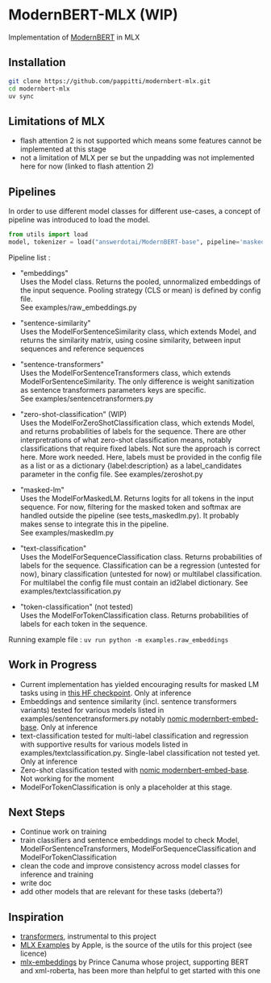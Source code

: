 # ModernBERT-MLX (WIP)

Implementation of [ModernBERT](https://arxiv.org/abs/2412.13663) in MLX  

## Installation
```bash
git clone https://github.com/pappitti/modernbert-mlx.git
cd modernbert-mlx
uv sync
```

## Limitations of MLX
- flash attention 2 is not supported which means some features cannot be implemented at this stage
- not a limitation of MLX per se but the unpadding was not implemented here for now (linked to flash attention 2)

## Pipelines
In order to use different model classes for different use-cases, a concept of pipeline was introduced to load the model.  
```python
from utils import load
model, tokenizer = load("answerdotai/ModernBERT-base", pipeline='masked-lm')
```  
  
Pipeline list : 
- "embeddings"  
Uses the Model class. Returns the pooled, unnormalized embeddings of the input sequence. Pooling strategy (CLS or mean) is defined by config file.  
See examples/raw_embeddings.py  
  
- "sentence-similarity"  
Uses the ModelForSentenceSimilarity class, which extends Model, and returns the similarity matrix, using cosine similarity, between input sequences and reference sequences 
  
- "sentence-transformers"  
Uses the ModelForSentenceTransformers class, which extends ModelForSentenceSimilarity. The only difference is weight sanitization as sentence transformers parameters keys are specific.  
See examples/sentencetransformers.py  
  
- "zero-shot-classification" (WIP)  
Uses the ModelForZeroShotClassification class, which extends Model, and returns probabilities of labels for the sequence. There are other interpretrations of what zero-shot classification means, notably classifications that require fixed labels. Not sure the approach is correct here. More work needed. Here, labels must be provided in the config file as a list or as a dictionary {label:description} as a label_candidates parameter in the config file. 
See examples/zeroshot.py 
  
- "masked-lm"  
Uses the ModelForMaskedLM. Returns logits for all tokens in the input sequence. For now, filtering for the masked token and softmax are handled outside the pipeline (see tests_maskedlm.py). It probably makes sense to integrate this in the pipeline.  
See examples/maskedlm.py  
  
- "text-classification"  
Uses the ModelForSequenceClassification class. Returns probabilities of labels for the sequence. Classification can be a regression (untested for now), binary classification (untested for now) or multilabel classification. For multilabel the config file must contain an id2label dictionary. 
See examples/textclassification.py
  
- "token-classification" (not tested)  
Uses the ModelForTokenClassification class. Returns probabilities of labels for each token in the sequence.

Running example file : `uv run python -m examples.raw_embeddings`

## Work in Progress
- Current implementation has yielded encouraging results for masked LM tasks using in [this HF checkpoint](https://huggingface.co/answerdotai/ModernBERT-base). Only at inference
- Embeddings and sentence similarity (incl. sentence transformers variants) tested for various models listed in examples/sentencetransformers.py notably [nomic modernbert-embed-base](https://huggingface.co/nomic-ai/modernbert-embed-base). Only at inference
- text-classification tested for multi-label classification and regression with supportive results for various models listed in examples/textclassification.py. Single-label classification not tested yet. Only at inference  
- Zero-shot classification tested with [nomic modernbert-embed-base](https://huggingface.co/nomic-ai/modernbert-embed-base). Not working for the moment    
- ModelForTokenClassification is only a placeholder at this stage.

## Next Steps
- Continue work on training
- train classifiers and sentence embeddings model to check Model, ModelForSentenceTransformers, ModelForSequenceClassification and ModelForTokenClassification
- clean the code and improve consistency across model classes for inference and training
- write doc
- add other models that are relevant for these tasks (deberta?)

## Inspiration
- [transformers](https://github.com/huggingface/transformers/blob/main/src/transformers/models/modernbert/modular_modernbert.py), instrumental to this project
- [MLX Examples](https://github.com/ml-explore/mlx-examples) by Apple, is the source of the utils for this project (see licence)
- [mlx-embeddings](https://github.com/Blaizzy/mlx-embeddings) by Prince Canuma whose project, supporting BERT and xml-roberta, has been more than helpful to get started with this one 